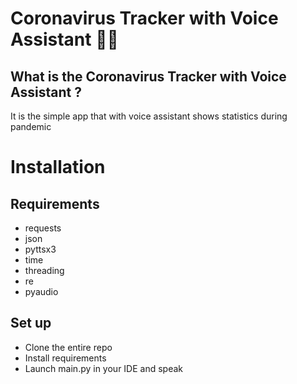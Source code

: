 # Coronavirus Tracker with Voice Assistant :health_worker:

## What is the Coronavirus Tracker with Voice Assistant ?
It is the simple app that with voice assistant shows statistics during pandemic

# Installation

## Requirements
- requests
- json
- pyttsx3
- time
- threading
- re
- pyaudio

## Set up
- Clone the entire repo
- Install requirements
- Launch main.py in your IDE and speak


